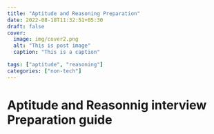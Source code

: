 ```yaml
---
title: "Aptitude and Reasoning Preparation"
date: 2022-08-18T11:32:51+05:30
draft: false
cover:
  image: img/cover2.png
  alt: "This is post image"
  caption: "This is a caption"

tags: ["aptitude", "reasoning"]
categories: ["non-tech"]
---
```


# Aptitude and Reasonnig interview Preparation guide
